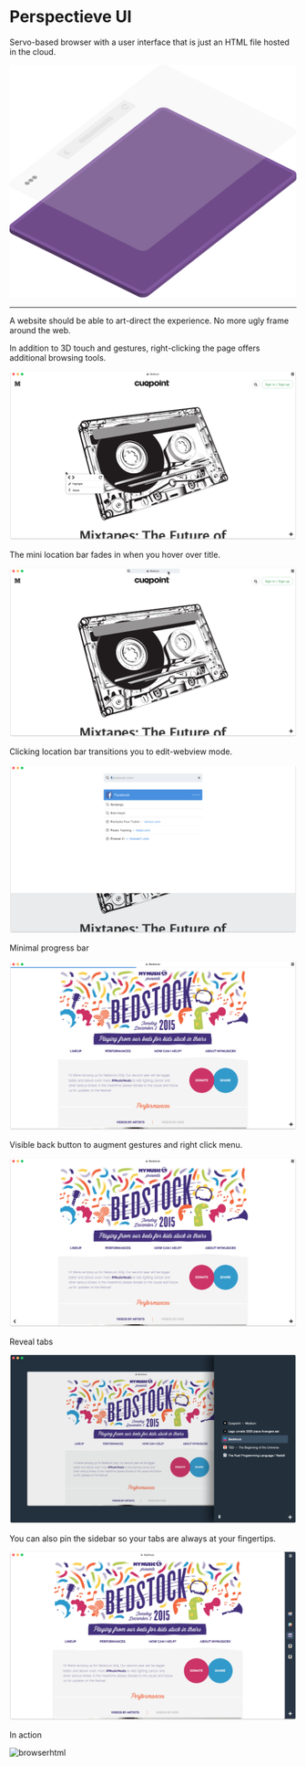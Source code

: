 



# Perspectieve UI



Servo-based browser with a user interface that is just an HTML file hosted in the cloud.

![image-20200201154707763](image-20200201154707763.png)

------

A website should be able to art-direct the experience. No more ugly frame around the web.



In addition to 3D touch and gestures, right-clicking the page offers additional browsing tools.

![image-20200201163605833](image-20200201163605833.png)

The mini location bar fades in when you hover over title. 

![image-20200201163643365](image-20200201163643365.png)

Clicking location bar transitions you to edit-webview mode.

![image-20200201163719434](image-20200201163719434.png)

Minimal progress bar

![image-20200201163441623](image-20200201163441623.png)

Visible back button to augment gestures and right click menu.

![image-20200201163828316](image-20200201163828316.png)



Reveal tabs

![image-20200201153940273](image-20200201153940273.png)

You can also pin the sidebar so your tabs are always at your fingertips.

![image-20200201154206720](image-20200201154206720.png)

In action

![browserhtml](browserhtml.gif)

